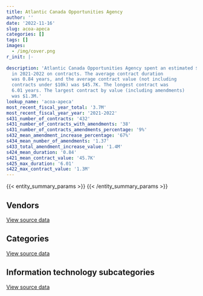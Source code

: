 ```yaml
---
title: Atlantic Canada Opportunities Agency
author: ''
date: '2022-11-16'
slug: acoa-apeca
categories: []
tags: []
images:
  - /img/cover.png
r_init: |-
  
description: 'Atlantic Canada Opportunities Agency spent an estimated $3.7M
  in 2021-2022 on contracts. The average contract duration
  was 0.84 years, and the average contract value (not including
  contracts under $10k) was $45.7K. The longest contract was
  6.01 years. The largest contract by value (including amendments)
  was $1.3M.'
lookup_name: 'acoa-apeca'
most_recent_fiscal_year_total: '3.7M'
most_recent_fiscal_year_year: '2021-2022'
s431_number_of_contracts: '432'
s431_number_of_contracts_with_amendments: '38'
s431_number_of_contracts_amendments_percentage: '9%'
s432_mean_amendment_increase_percentage: '67%'
s434_mean_number_of_amendments: '1.37'
s433_total_amendment_increase_value: '1.4M'
s424_mean_duration: '0.84'
s421_mean_contract_value: '45.7K'
s425_max_duration: '6.01'
s422_max_contract_value: '1.3M'
---
```


<script src="/rmarkdown-libs/htmlwidgets/htmlwidgets.js"></script>
<link href="/rmarkdown-libs/datatables-css/datatables-crosstalk.css" rel="stylesheet" />
<script src="/rmarkdown-libs/datatables-binding/datatables.js"></script>
<script src="/rmarkdown-libs/jquery/jquery-3.6.0.min.js"></script>
<link href="/rmarkdown-libs/dt-core-bootstrap/css/dataTables.bootstrap.min.css" rel="stylesheet" />
<link href="/rmarkdown-libs/dt-core-bootstrap/css/dataTables.bootstrap.extra.css" rel="stylesheet" />
<script src="/rmarkdown-libs/dt-core-bootstrap/js/jquery.dataTables.min.js"></script>
<script src="/rmarkdown-libs/dt-core-bootstrap/js/dataTables.bootstrap.min.js"></script>
<link href="/rmarkdown-libs/crosstalk/css/crosstalk.min.css" rel="stylesheet" />
<script src="/rmarkdown-libs/crosstalk/js/crosstalk.min.js"></script>
<script src="/rmarkdown-libs/htmlwidgets/htmlwidgets.js"></script>
<link href="/rmarkdown-libs/datatables-css/datatables-crosstalk.css" rel="stylesheet" />
<script src="/rmarkdown-libs/datatables-binding/datatables.js"></script>
<script src="/rmarkdown-libs/jquery/jquery-3.6.0.min.js"></script>
<link href="/rmarkdown-libs/dt-core-bootstrap/css/dataTables.bootstrap.min.css" rel="stylesheet" />
<link href="/rmarkdown-libs/dt-core-bootstrap/css/dataTables.bootstrap.extra.css" rel="stylesheet" />
<script src="/rmarkdown-libs/dt-core-bootstrap/js/jquery.dataTables.min.js"></script>
<script src="/rmarkdown-libs/dt-core-bootstrap/js/dataTables.bootstrap.min.js"></script>
<link href="/rmarkdown-libs/crosstalk/css/crosstalk.min.css" rel="stylesheet" />
<script src="/rmarkdown-libs/crosstalk/js/crosstalk.min.js"></script>
<script src="/rmarkdown-libs/htmlwidgets/htmlwidgets.js"></script>
<link href="/rmarkdown-libs/datatables-css/datatables-crosstalk.css" rel="stylesheet" />
<script src="/rmarkdown-libs/datatables-binding/datatables.js"></script>
<script src="/rmarkdown-libs/jquery/jquery-3.6.0.min.js"></script>
<link href="/rmarkdown-libs/dt-core-bootstrap/css/dataTables.bootstrap.min.css" rel="stylesheet" />
<link href="/rmarkdown-libs/dt-core-bootstrap/css/dataTables.bootstrap.extra.css" rel="stylesheet" />
<script src="/rmarkdown-libs/dt-core-bootstrap/js/jquery.dataTables.min.js"></script>
<script src="/rmarkdown-libs/dt-core-bootstrap/js/dataTables.bootstrap.min.js"></script>
<link href="/rmarkdown-libs/crosstalk/css/crosstalk.min.css" rel="stylesheet" />
<script src="/rmarkdown-libs/crosstalk/js/crosstalk.min.js"></script>

{{< entity_summary_params >}}
{{< /entity_summary_params >}}

## Vendors

<div id="htmlwidget-1" style="width:100%;height:auto;" class="datatables html-widget"></div>
<script type="application/json" data-for="htmlwidget-1">{"x":{"style":"bootstrap","filter":"none","vertical":false,"data":[["<a href=\"/vendors/accenture/\">Accenture<\/a>","<a href=\"/vendors/advanced_chippewa_technologies/\">Advanced Chippewa Technologies<\/a>","<a href=\"/vendors/anthony_macauley_associates/\">Anthony Macauley Associates<\/a>","<a href=\"/vendors/atlantic_business_interiors/\">Atlantic Business Interiors<\/a>","<a href=\"/vendors/bell_canada/\">Bell Canada<\/a>","<a href=\"/vendors/canadian_corps_of_commissionaires/\">Canadian Corps of Commissionaires<\/a>","<a href=\"/vendors/canon/\">Canon<\/a>","<a href=\"/vendors/carahsoft_technology/\">Carahsoft Technology<\/a>","<a href=\"/vendors/cdw_canada/\">CDW Canada<\/a>","<a href=\"/vendors/cision_canada/\">Cision Canada<\/a>","<a href=\"/vendors/conference_board_of_canada/\">Conference Board of Canada<\/a>","<a href=\"/vendors/d2l/\">D2L<\/a>","<a href=\"/vendors/dell_computer/\">Dell Computer<\/a>","<a href=\"/vendors/deloitte/\">Deloitte<\/a>","<a href=\"/vendors/donna_cona/\">Donna Cona<\/a>","<a href=\"/vendors/eperformance/\">Eperformance<\/a>","<a href=\"/vendors/ference_company_consulting/\">Ference Company Consulting<\/a>","<a href=\"/vendors/ford_motor_company/\">Ford Motor Company<\/a>","<a href=\"/vendors/general_motors/\">General Motors<\/a>","<a href=\"/vendors/global_upholstery/\">Global Upholstery<\/a>","<a href=\"/vendors/grand_toy/\">Grand Toy<\/a>","<a href=\"/vendors/haworth/\">Haworth<\/a>","<a href=\"/vendors/humanscale_canada/\">Humanscale Canada<\/a>","<a href=\"/vendors/hypertec/\">Hypertec<\/a>","<a href=\"/vendors/info_tech_research_group/\">Info Tech Research Group<\/a>","<a href=\"/vendors/iron_mountain/\">Iron Mountain<\/a>","<a href=\"/vendors/ivan_s_camera/\">Ivan S Camera<\/a>","<a href=\"/vendors/kia_canada/\">Kia Canada<\/a>","<a href=\"/vendors/konica_minolta_business_solutions/\">Konica Minolta Business Solutions<\/a>","<a href=\"/vendors/kpmg/\">KPMG<\/a>","<a href=\"/vendors/language_marketplace/\">Language Marketplace<\/a>","<a href=\"/vendors/lionbridge/\">Lionbridge<\/a>","<a href=\"/vendors/manpower_services_canada/\">Manpower Services Canada<\/a>","<a href=\"/vendors/microsoft_canada/\">Microsoft Canada<\/a>","<a href=\"/vendors/mnp/\">MNP<\/a>","<a href=\"/vendors/nisha_techonologies/\">Nisha Techonologies<\/a>","<a href=\"/vendors/nissan_canada/\">Nissan Canada<\/a>","<a href=\"/vendors/northern_micro/\">Northern Micro<\/a>","<a href=\"/vendors/oracle_canada/\">Oracle Canada<\/a>","<a href=\"/vendors/orangutech/\">Orangutech<\/a>","<a href=\"/vendors/oxford_economics_usa/\">Oxford Economics USA<\/a>","<a href=\"/vendors/phaselock_systems_international/\">Phaselock Systems International<\/a>","<a href=\"/vendors/pleiad_canada/\">Pleiad Canada<\/a>","<a href=\"/vendors/pra/\">PRA<\/a>","<a href=\"/vendors/promaxis/\">Promaxis<\/a>","<a href=\"/vendors/prosci_canada/\">Prosci Canada<\/a>","<a href=\"/vendors/purespirit_solutions/\">PureSpirIT Solutions<\/a>","<a href=\"/vendors/purolator/\">Purolator<\/a>","<a href=\"/vendors/quantum_management_services/\">Quantum Management Services<\/a>","<a href=\"/vendors/raymond_chabot_grant_thornton/\">Raymond Chabot Grant Thornton<\/a>","<a href=\"/vendors/ricoh/\">Ricoh<\/a>","<a href=\"/vendors/rogers/\">Rogers<\/a>","<a href=\"/vendors/samson_associes/\">Samson Associes<\/a>","<a href=\"/vendors/sdl_international_canada/\">SDL International Canada<\/a>","<a href=\"/vendors/sharp_electronics/\">Sharp Electronics<\/a>","<a href=\"/vendors/softchoice/\">Softchoice<\/a>","<a href=\"/vendors/subaru_canada/\">Subaru Canada<\/a>","<a href=\"/vendors/thinkpoint/\">Thinkpoint<\/a>","<a href=\"/vendors/toyota/\">Toyota<\/a>","<a href=\"/vendors/universite_sainte_anne/\">Universite Sainte Anne<\/a>","<a href=\"/vendors/vidcruiter/\">Vidcruiter<\/a>","<a href=\"/vendors/xerox/\">Xerox<\/a>"],[null,13776.75,170234.28,null,643235.25,116579.11,28297.83,null,158518.88,27878.1,134082.88,null,null,null,null,30792.24,null,null,67908.66,null,null,null,null,null,44814.08,null,46514.12,null,14200.58,null,null,0,14315.17,119780,null,23061.27,57463.2,null,71235.05,null,null,null,null,null,null,null,22391.33,17250,null,19464.9,null,null,null,null,9119.99,88398.23,90455.56,null,null,13903.45,null,1674.29],[null,355994.25,348980.28,null,null,49777.52,31749,null,145833.28,39833.45,130047.56,null,28244,null,null,36683.83,null,null,30982.15,41356.2,null,33805.21,72474.25,30239.25,62817.75,null,39711.87,null,14850.67,11500,null,0,25863.53,1042500.1,null,145258.35,null,null,72693.01,null,null,4467.75,null,null,null,13800,53553.2,17250,null,19550,5037.88,48713.18,24437.5,50955.29,23234.23,null,null,16594.81,null,67551.55,null,3366.97],[80500,12388.89,557473.56,11992.2,null,null,27625.57,null,null,43400.62,6277.46,null,null,24725,108079.88,99360,5865,null,null,11311.17,31050,null,null,99855.24,72965.42,10041.75,297802.02,null,46743.63,40914.68,null,3375.8,null,188961.02,null,null,null,265166.2,178301.11,39847.5,null,11616.15,3540.43,null,6435.33,113525.7,null,null,null,null,5024.11,70286.82,null,9732.09,24370.79,null,null,25627.44,71073.46,null,23000,3357.77],[null,6777.78,717685.16,126042.12,null,26834.31,17254.39,7508.05,121302,43400.62,null,7950.29,null,null,null,null,25415,37529.1,30328.95,null,null,null,null,null,58785.48,null,12044.18,42674.2,72014.26,33174.07,0,56624.17,null,135700,79091.25,null,null,166845.64,63168.48,29670,4308.22,null,59673.74,24901.81,37246.26,null,null,null,7984.83,30321.88,null,null,null,null,24370.79,null,null,98394,null,26776.67,null,3357.77]],"container":"<table class=\"table table-striped table-hover row-border order-column display\">\n  <thead>\n    <tr>\n      <th>Vendor<\/th>\n      <th>2018-2019<\/th>\n      <th>2019-2020<\/th>\n      <th>2020-2021<\/th>\n      <th>2021-2022<\/th>\n    <\/tr>\n  <\/thead>\n<\/table>","options":{"order":[[4,"desc"]],"pageLength":10,"autoWidth":true,"columnDefs":[{"targets":1,"render":"function(data, type, row, meta) {\n    return type !== 'display' ? data : DTWidget.formatCurrency(data, \"$\", 2, 3, \",\", \".\", true, null);\n  }"},{"targets":2,"render":"function(data, type, row, meta) {\n    return type !== 'display' ? data : DTWidget.formatCurrency(data, \"$\", 2, 3, \",\", \".\", true, null);\n  }"},{"targets":3,"render":"function(data, type, row, meta) {\n    return type !== 'display' ? data : DTWidget.formatCurrency(data, \"$\", 2, 3, \",\", \".\", true, null);\n  }"},{"targets":4,"render":"function(data, type, row, meta) {\n    return type !== 'display' ? data : DTWidget.formatCurrency(data, \"$\", 2, 3, \",\", \".\", true, null);\n  }"},{"width":"16%","targets":[1,2,3,4]},{"className":"dt-right","targets":[1,2,3,4]}],"orderClasses":false}},"evals":["options.columnDefs.0.render","options.columnDefs.1.render","options.columnDefs.2.render","options.columnDefs.3.render"],"jsHooks":[]}</script>
<p class="text-right">
<a href="https://github.com/GoC-Spending/contracts-data/tree/main/data/out/departments/acoa-apeca/summary_by_fiscal_year_by_vendor.csv" class="source-data-link btn btn-link">View source data</a>
</p>

## Categories

<div id="htmlwidget-2" style="width:100%;height:auto;" class="datatables html-widget"></div>
<script type="application/json" data-for="htmlwidget-2">{"x":{"style":"bootstrap","filter":"none","vertical":false,"data":[["<a href=\"/categories/facilities_and_construction/\">Facilities and construction<\/a>","<a href=\"/categories/office_management/\">Office management<\/a>","<a href=\"/categories/professional_services/\">Professional services<\/a>","<a href=\"/categories/information_technology/\">Information technology<\/a>","<a href=\"/categories/transportation_and_logistics/\">Transportation and logistics<\/a>","<a href=\"/categories/industrial_products_and_services/\">Industrial products and services<\/a>","<a href=\"/categories/security_and_protection/\">Security and protection<\/a>","<a href=\"/categories/human_capital/\">Human capital<\/a>"],[6502.08,106124.83,524380.79,1786476.06,244577.42,null,null,168369.83],[null,336193.53,683734.52,2970232.74,48232.15,72474.25,null,195735.1],[null,526387.83,801560.02,2044358.09,71073.46,null,null,284968.02],[22019.63,356628.68,951730.2,1673101.93,110532.25,null,26834.31,575220.64]],"container":"<table class=\"table table-striped table-hover row-border order-column display\">\n  <thead>\n    <tr>\n      <th>Category<\/th>\n      <th>2018-2019<\/th>\n      <th>2019-2020<\/th>\n      <th>2020-2021<\/th>\n      <th>2021-2022<\/th>\n    <\/tr>\n  <\/thead>\n<\/table>","options":{"order":[[4,"desc"]],"dom":"t","pageLength":30,"autoWidth":true,"columnDefs":[{"targets":1,"render":"function(data, type, row, meta) {\n    return type !== 'display' ? data : DTWidget.formatCurrency(data, \"$\", 2, 3, \",\", \".\", true, null);\n  }"},{"targets":2,"render":"function(data, type, row, meta) {\n    return type !== 'display' ? data : DTWidget.formatCurrency(data, \"$\", 2, 3, \",\", \".\", true, null);\n  }"},{"targets":3,"render":"function(data, type, row, meta) {\n    return type !== 'display' ? data : DTWidget.formatCurrency(data, \"$\", 2, 3, \",\", \".\", true, null);\n  }"},{"targets":4,"render":"function(data, type, row, meta) {\n    return type !== 'display' ? data : DTWidget.formatCurrency(data, \"$\", 2, 3, \",\", \".\", true, null);\n  }"},{"width":"16%","targets":[1,2,3,4]},{"className":"dt-right","targets":[1,2,3,4]}],"orderClasses":false,"lengthMenu":[10,25,30,50,100]}},"evals":["options.columnDefs.0.render","options.columnDefs.1.render","options.columnDefs.2.render","options.columnDefs.3.render"],"jsHooks":[]}</script>
<p class="text-right">
<a href="https://github.com/GoC-Spending/contracts-data/tree/main/data/out/departments/acoa-apeca/summary_by_fiscal_year_by_category.csv" class="source-data-link btn btn-link">View source data</a>
</p>
<h2>Information technology subcategories</h2>
<div id="htmlwidget-3" style="width:100%;height:auto;" class="datatables html-widget"></div>
<script type="application/json" data-for="htmlwidget-3">{"x":{"style":"bootstrap","filter":"none","vertical":false,"data":[["<a href=\"/it_subcategories/it_consulting_services/\">IT consulting services<\/a>","<a href=\"/it_subcategories/it_devices_equipment/\">IT devices & equipment<\/a>","<a href=\"/it_subcategories/it_other/\">Other IT (incl. telecommunications)<\/a>","<a href=\"/it_subcategories/it_software_licensing/\">IT software licensing<\/a>"],[228115.43,209863.38,68122.74,1280374.51],[353628.08,872065.23,116286.11,1628253.32],[756972.01,534518.22,14573.9,738293.96],[656276.28,288147.64,27756.91,700921.09]],"container":"<table class=\"table table-striped table-hover row-border order-column display\">\n  <thead>\n    <tr>\n      <th>IT subcategory<\/th>\n      <th>2018-2019<\/th>\n      <th>2019-2020<\/th>\n      <th>2020-2021<\/th>\n      <th>2021-2022<\/th>\n    <\/tr>\n  <\/thead>\n<\/table>","options":{"order":[[4,"desc"]],"dom":"t","pageLength":30,"autoWidth":true,"columnDefs":[{"targets":1,"render":"function(data, type, row, meta) {\n    return type !== 'display' ? data : DTWidget.formatCurrency(data, \"$\", 2, 3, \",\", \".\", true, null);\n  }"},{"targets":2,"render":"function(data, type, row, meta) {\n    return type !== 'display' ? data : DTWidget.formatCurrency(data, \"$\", 2, 3, \",\", \".\", true, null);\n  }"},{"targets":3,"render":"function(data, type, row, meta) {\n    return type !== 'display' ? data : DTWidget.formatCurrency(data, \"$\", 2, 3, \",\", \".\", true, null);\n  }"},{"targets":4,"render":"function(data, type, row, meta) {\n    return type !== 'display' ? data : DTWidget.formatCurrency(data, \"$\", 2, 3, \",\", \".\", true, null);\n  }"},{"width":"16%","targets":[1,2,3,4]},{"className":"dt-right","targets":[1,2,3,4]}],"orderClasses":false,"lengthMenu":[10,25,30,50,100]}},"evals":["options.columnDefs.0.render","options.columnDefs.1.render","options.columnDefs.2.render","options.columnDefs.3.render"],"jsHooks":[]}</script>
<p class="text-right">
<a href="https://github.com/GoC-Spending/contracts-data/tree/main/data/out/departments/acoa-apeca/summary_by_fiscal_year_by_it_subcategory.csv" class="source-data-link btn btn-link">View source data</a>
</p>
